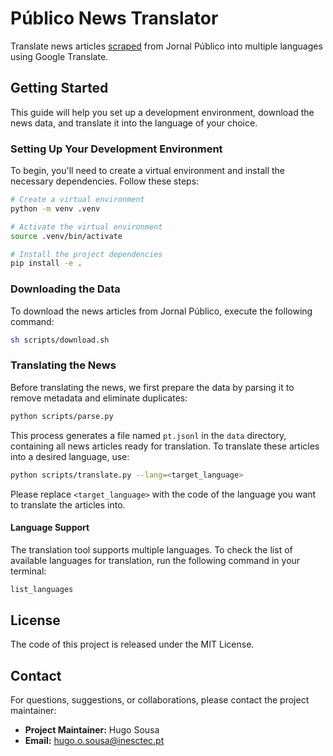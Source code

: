 # Público News Translator

Translate news articles [scraped](https://github.com/hmosousa/publico_scraper) from Jornal Público into multiple languages using Google Translate.

## Getting Started

This guide will help you set up a development environment, download the news data, and translate it into the language of your choice.

### Setting Up Your Development Environment

To begin, you'll need to create a virtual environment and install the necessary dependencies. Follow these steps:

```sh
# Create a virtual environment
python -m venv .venv

# Activate the virtual environment
source .venv/bin/activate

# Install the project dependencies
pip install -e .
```

### Downloading the Data

To download the news articles from Jornal Público, execute the following command:

```sh
sh scripts/download.sh
```

### Translating the News

Before translating the news, we first prepare the data by parsing it to remove metadata and eliminate duplicates:

```sh
python scripts/parse.py
```

This process generates a file named `pt.jsonl` in the `data` directory, containing all news articles ready for translation. To translate these articles into a desired language, use:

```sh
python scripts/translate.py --lang=<target_language>
```

Please replace `<target_language>` with the code of the language you want to translate the articles into.

#### Language Support

The translation tool supports multiple languages. To check the list of available languages for translation, run the following command in your terminal:

```sh
list_languages
```

## License

The code of this project is released under the MIT License.

## Contact

For questions, suggestions, or collaborations, please contact the project maintainer:

- **Project Maintainer:** Hugo Sousa
- **Email:** hugo.o.sousa@inesctec.pt
